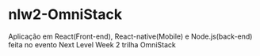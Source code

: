 # nlw2-OmniStack
Aplicação em React(Front-end), React-native(Mobile) e Node.js(back-end) feita no evento Next Level Week 2 trilha OmniStack
